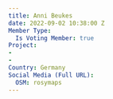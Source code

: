 ```yaml
---
title: Anni Beukes
date: 2022-09-02 10:38:00 Z
Member Type:
  Is Voting Member: true
Project:
- 
- 
Country: Germany
Social Media (Full URL):
  OSM: rosymaps
---
```


